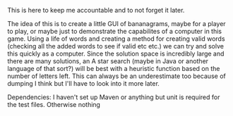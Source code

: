 This is here to keep me accountable and to not forget it later. 

The idea of this is to create a little GUI of bananagrams, maybe for a player to play, or maybe just to demonstrate the capabilites of a computer in this game. Using a life of words and creating a method for creating valid words (checking all the added words to see if valid etc etc.) we can try and solve this quickly as a computer. Since the solution space is incredibly large and there are many solutions, an A star search (maybe in Java or another language of that sort?) will be best with a heuristic function based on the number of letters left. This can always be an underestimate too because of dumping I think but I'll have to look into it more later.

Dependencies:
I haven't set up Maven or anything but unit is required for the test files. Otherwise nothing